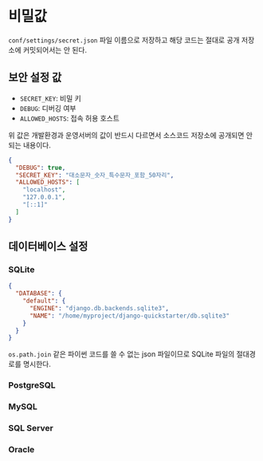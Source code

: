 # 비밀값

`conf/settings/secret.json` 파일 이름으로 저장하고 해당 코드는 절대로 공개 저장소에 커밋되어서는 안 된다.

## 보안 설정 값
* `SECRET_KEY`: 비밀 키
* `DEBUG`: 디버깅 여부
* `ALLOWED_HOSTS`: 접속 허용 호스트

위 값은 개발환경과 운영서버의 값이 반드시 다르면서 소스코드 저장소에 공개되면 안 되는 내용이다.

```json
{
  "DEBUG": true,
  "SECRET_KEY": "대소문자_숫자_특수문자_포함_50자리",
  "ALLOWED_HOSTS": [
    "localhost",
    "127.0.0.1",
    "[::1]"
  ]
}
```

## 데이터베이스 설정
### SQLite
```json
{
  "DATABASE": {
    "default": {
      "ENGINE": "django.db.backends.sqlite3",
      "NAME": "/home/myproject/django-quickstarter/db.sqlite3"
    }
  }
}
```

`os.path.join` 같은 파이썬 코드를 쓸 수 없는 json 파일이므로 SQLite 파일의 절대경로를 명시한다.

### PostgreSQL

### MySQL

### SQL Server

### Oracle
